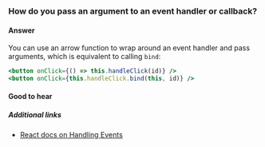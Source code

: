 ### How do you pass an argument to an event handler or callback?

#### Answer

You can use an arrow function to wrap around an event handler and pass arguments, which is equivalent to calling `bind`:

```jsx
<button onClick={() => this.handleClick(id)} />
<button onClick={this.handleClick.bind(this, id)} />
``` 

#### Good to hear

##### Additional links

* [React docs on Handling Events](https://reactjs.org/docs/handling-events.html)

<!-- tags: (react,javascript) -->

<!-- expertise: (1) -->
